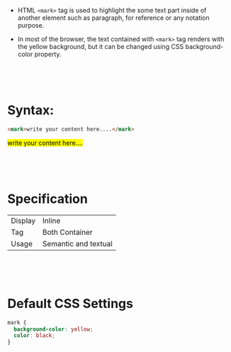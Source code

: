 - HTML `<mark>` tag is used to highlight the some text part inside of another element such as paragraph, for reference or any notation purpose.

- In most of the browser, the text contained with `<mark>` tag renders with the yellow background, but it can be changed using CSS background-color property.

&nbsp;

&nbsp;

# Syntax:

```html
<mark>write your content here....</mark>
```

<mark>write your content here....</mark>

&nbsp;

&nbsp;

# Specification

|         |                      |
| ------- | -------------------- |
| Display | Inline               |
| Tag     | Both Container       |
| Usage   | Semantic and textual |

&nbsp;

&nbsp;

# Default CSS Settings

```css
mark {
  background-color: yellow;
  color: black;
}
```
